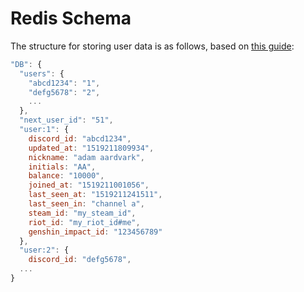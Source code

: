 # Redis Schema

The structure for storing user data is as follows, based on [this guide](https://redis.io/topics/twitter-clone):

```JAVASCRIPT
"DB": {
  "users": {
    "abcd1234": "1",
    "defg5678": "2",
    ...
  },
  "next_user_id": "51",
  "user:1": {
    discord_id: "abcd1234",
    updated_at: "1519211809934",
    nickname: "adam aardvark",
    initials: "AA",
    balance: "10000",
    joined_at: "1519211001056",
    last_seen_at: "1519211241511",
    last_seen_in: "channel a",
    steam_id: "my_steam_id",
    riot_id: "my_riot_id#me",
    genshin_impact_id: "123456789"
  },
  "user:2": {
    discord_id: "defg5678",
  ...
}
```
